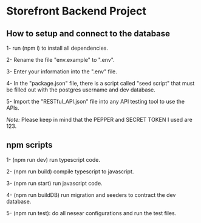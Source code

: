 # Storefront Backend Project

## How to setup and connect to the database

1- run (npm i) to install all dependencies.

2- Rename the file "env.example" to ".env".

3- Enter your information into the ".env" file.

4- In the "package.json" file, there is a script called "seed script" that must be filled out with the postgres username and dev database.

5- Import the "RESTful_API.json" file into any API testing tool to use the APIs.

_Note:_ Please keep in mind that the PEPPER and SECRET TOKEN I used are 123.

## npm scripts

1- (npm run dev) run typescript code.

2- (npm run build) compile typescript to javascript.

3- (npm run start) run javascript code.

4- (npm run buildDB) run migration and seeders to contract the dev database.

5- (npm run test): do all nesear configurations and run the test files.
